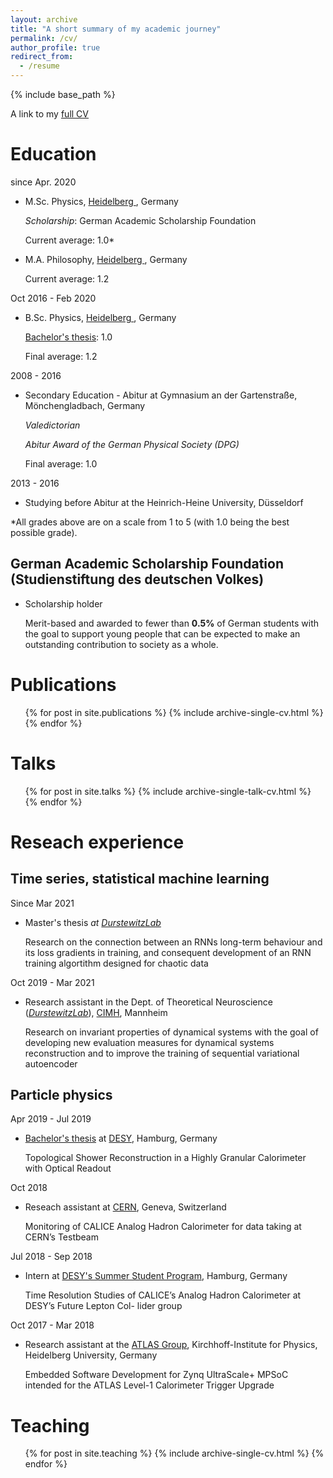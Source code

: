 ```yaml
---
layout: archive
title: "A short summary of my academic journey"
permalink: /cv/
author_profile: true
redirect_from:
  - /resume
---
```


{% include base_path %}

A link to my [full CV](./../files/jm_CV.pdf)

Education
======
since Apr. 2020

* M.Sc. Physics, [Heidelberg ](https://www.physik.uni-heidelberg.de/studium/master?lang=en), Germany

  *Scholarship*: German Academic Scholarship Foundation

  Current average: 1.0*

* M.A. Philosophy, [Heidelberg ](https://www.uni-heidelberg.de/md/philsem/studienberatung/master_engl.pdf), Germany

  Current average: 1.2

Oct 2016 - Feb 2020

* B.Sc. Physics, [Heidelberg ](https://www.uni-heidelberg.de/en/study/all-subjects/physics/physics-bachelor-100), Germany

  [Bachelor's thesis](./../files/BA_JM.pdf): 1.0 

  Final average: 1.2 

2008 - 2016

* Secondary Education - Abitur at Gymnasium an der Gartenstraße, Mönchengladbach, Germany

  *Valedictorian*

  *Abitur Award of the German Physical Society (DPG)*

  Final average: 1.0 

2013 - 2016

* Studying before Abitur at the Heinrich-Heine University, Düsseldorf

*All grades above are on a scale from 1 to 5 (with 1.0 being the best possible grade).

## German Academic Scholarship Foundation (Studienstiftung des deutschen Volkes)

* Scholarship holder

  Merit-based and awarded to fewer than **0.5%** of German students with the goal to support young people that can be expected to make an outstanding contribution to society as a whole.

Publications
======

  <ul>{% for post in site.publications %}
    {% include archive-single-cv.html %}
  {% endfor %}</ul>


Talks
======

  <ul>{% for post in site.talks %}
    {% include archive-single-talk-cv.html %}
  {% endfor %}</ul>

Reseach experience
======

## Time series, statistical machine learning

Since Mar 2021

* Master's thesis *at [DurstewitzLab](https://durstewitzlab.github.io)*

  Research on the connection between an RNNs long-term behaviour and its loss gradients in training, and consequent development of an RNN training algortithm designed for chaotic data

Oct 2019 -  Mar 2021

* Research assistant in the Dept. of Theoretical Neuroscience (*[DurstewitzLab](https://durstewitzlab.github.io)*), [CIMH](https://www.zi-mannheim.de/en.html), Mannheim

  Research on invariant properties of dynamical systems with the goal of developing new evaluation measures for dynamical systems reconstruction and to improve the training of sequential variational autoencoder

## Particle physics

Apr 2019 - Jul 2019

* [Bachelor's thesis](./../files/BA_JM.pdf) at [DESY](https://www.desy.de/index_eng.html), Hamburg, Germany

  Topological Shower Reconstruction in a Highly Granular Calorimeter with Optical Readout

Oct 2018

* Reseach assistant at [CERN](https://www.google.com/search?client=safari&rls=en&q=CERN&ie=UTF-8&oe=UTF-8), Geneva, Switzerland

  Monitoring of CALICE Analog Hadron Calorimeter for data taking at CERN’s Testbeam

Jul 2018 - Sep 2018

* Intern at [DESY's Summer Student Program](https://www.google.com/search?client=safari&rls=en&q=desy+summer+program+2018&ie=UTF-8&oe=UTF-8), Hamburg, Germany

  Time Resolution Studies of CALICE’s Analog Hadron Calorimeter at DESY’s Future Lepton Col- lider group

Oct 2017 - Mar 2018 

* Research assistant at the [ATLAS Group](https://www.kip.uni-heidelberg.de/atlas/), Kirchhoff-Institute for Physics, Heidelberg University, Germany

  Embedded Software Development for Zynq UltraScale+ MPSoC intended for the ATLAS Level-1 Calorimeter Trigger Upgrade


Teaching
======
  <ul>{% for post in site.teaching %}
    {% include archive-single-cv.html %}
  {% endfor %}</ul>
